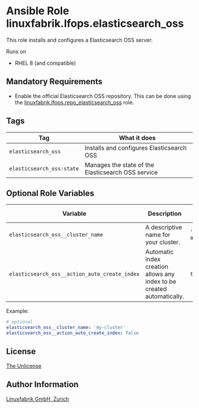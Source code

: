 # Ansible Role linuxfabrik.lfops.elasticsearch_oss

This role installs and configures a Elasticsearch OSS server.

Runs on

* RHEL 8 (and compatible)


## Mandatory Requirements

* Enable the official Elasticsearch OSS repository. This can be done using the [linuxfabrik.lfops.repo_elasticsearch_oss](https://github.com/Linuxfabrik/lfops/tree/main/roles/repo_elasticsearch_oss) role.


## Tags

| Tag             | What it does                            |
| ---             | ------------                            |
| `elasticsearch_oss`       | Installs and configures Elasticsearch OSS         |
| `elasticsearch_oss:state` | Manages the state of the Elasticsearch OSS service |


## Optional Role Variables

| Variable | Description | Default Value |
| -------- | ----------- | ------------- |
| `elasticsearch_oss__cluster_name` | A descriptive name for your cluster. | `'my-application'` |
| `elasticsearch_oss__action_auto_create_index` | Automatic index creation allows any index to be created automatically. | `true` |

Example:
```yaml
# optional
elasticsearch_oss__cluster_name: 'my-cluster'
elasticsearch_oss__action_auto_create_index: false
```


## License

[The Unlicense](https://unlicense.org/)


## Author Information

[Linuxfabrik GmbH, Zurich](https://www.linuxfabrik.ch)
